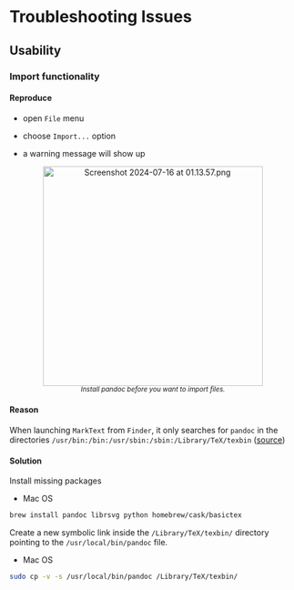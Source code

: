 # Troubleshooting Issues

## Usability

### Import functionality

#### Reproduce

- open `File` menu 

- choose `Import...` option

- a warning message will show up

<p><center>
<img title="" src="file:///Users/demian/Library/Application%20Support/marktext/images/5105511df36fd76ddf096e5db7e4f1eb1faa189e.png" alt="Screenshot 2024-07-16 at 01.13.57.png" data-align="left" width="386"><br/>
<i><sup>Install pandoc before you want to import files.</sup></i>
</center></p>

#### Reason

When launching `MarkText` from `Finder`, it only searches for `pandoc` in the directories `/usr/bin:/bin:/usr/sbin:/sbin:/Library/TeX/texbin` ([source](https://github.com/marktext/marktext/issues/1392#issuecomment-1567759362))

#### Solution

Install missing packages

- Mac OS

```bash
brew install pandoc librsvg python homebrew/cask/basictex
```

Create a new symbolic link inside the `/Library/TeX/texbin/` directory pointing to the  `/usr/local/bin/pandoc` file.

- Mac OS

```bash
sudo cp -v -s /usr/local/bin/pandoc /Library/TeX/texbin/
```
